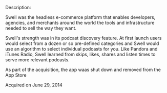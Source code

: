 Description:

Swell was the headless e-commerce platform that enables developers, agencies, and merchants around the world the tools and infrastructure needed to sell the way they want.

Swell's strength was in its podcast discovery feature. At first launch users would select from a dozen or so pre-defined categories and Swell would use an algorithm to select individual podcasts for you. Like Pandora and iTunes Radio, Swell learned from skips, likes, shares and listen times to serve more relevant podcasts. 

As part of the acquisition, the app waas shut down and removed from the App Store

Acquired on June 29, 2014